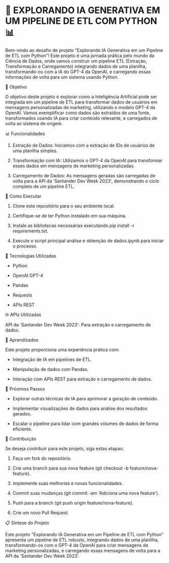 # 🤖 EXPLORANDO IA GENERATIVA EM UM PIPELINE DE ETL COM PYTHON 📊

Bem-vindo ao desafio de projeto "Explorando IA Generativa em um Pipeline de ETL com Python"! Este projeto é uma jornada prática pelo mundo da Ciência de Dados, onde vamos construir um pipeline ETL (Extração, Transformação e Carregamento) integrando dados de uma planilha, transformando-os com a IA do GPT-4 da OpenAI, e carregando essas informações de volta para um sistema usando Python.

🎯 Objetivo

O objetivo deste projeto é explorar como a Inteligência Artificial pode ser integrada em um pipeline de ETL para transformar dados de usuários em mensagens personalizadas de marketing, utilizando o modelo GPT-4 da OpenAI. Vamos exemplificar como dados são extraídos de uma fonte, transformados usando IA para criar conteúdo relevante, e carregados de volta ao sistema de origem.

📊 Funcionalidades

1. Extração de Dados: Iniciamos com a extração de IDs de usuários de uma planilha simples.

2. Transformação com IA: Utilizamos o GPT-4 da OpenAI para transformar esses dados em mensagens de marketing personalizadas.

3. Carregamento de Dados: As mensagens geradas são carregadas de volta para a API da 'Santander Dev Week 2023', demonstrando o ciclo completo de um pipeline ETL.

📝 Como Executar

1. Clone este repositório para o seu ambiente local.

2. Certifique-se de ter Python instalado em sua máquina.

3. Instale as bibliotecas necessárias executando pip install -r requirements.txt.

4. Execute o script principal análise e obtenção de dados.ipynb para iniciar o processo.

🤖 Tecnologias Utilizadas

- Python

- OpenAI GPT-4

- Pandas

- Requests

- APIs REST

🌐 APIs Utilizadas

API da 'Santander Dev Week 2023': Para extração e carregamento de dados.

🧠 Aprendizados

Este projeto proporciona uma experiência prática com:

- Integração de IA em pipelines de ETL.

- Manipulação de dados com Pandas.

- Interação com APIs REST para extração e carregamento de dados.

🚀 Próximos Passos

- Explorar outras técnicas de IA para aprimorar a geração de conteúdo.

- Implementar visualizações de dados para análise dos resultados gerados.

- Escalar o pipeline para lidar com grandes volumes de dados de forma eficiente.

🤝 Contribuição

Se deseja contribuir para este projeto, siga estas etapas:

1. Faça um fork do repositório.

2. Crie uma branch para sua nova feature (git checkout -b feature/nova-feature).

3. Implemente suas melhorias e novas funcionalidades.

4. Commit suas mudanças (git commit -am 'Adiciona uma nova feature').

5. Push para a branch (git push origin feature/nova-feature).

6. Crie um novo Pull Request.

📋 Síntese do Projeto

Este projeto "Explorando IA Generativa em um Pipeline de ETL com Python" apresenta um pipeline de ETL robusto, integrando dados de uma planilha, transformando-os com o GPT-4 da OpenAI para criar mensagens de marketing personalizadas, e carregando essas mensagens de volta para a API da 'Santander Dev Week 2023'.
